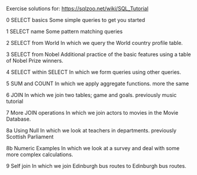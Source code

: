 Exercise solutions for: https://sqlzoo.net/wiki/SQL_Tutorial

0 SELECT basics
    Some simple queries to get you started

1 SELECT name
    Some pattern matching queries

2 SELECT from World
    In which we query the World country profile table.

3 SELECT from Nobel
    Additional practice of the basic features using a table of Nobel Prize winners.

4 SELECT within SELECT
    In which we form queries using other queries.

5 SUM and COUNT
    In which we apply aggregate functions. more the same

6 JOIN
    In which we join two tables; game and goals. previously music tutorial

7 More JOIN operations
    In which we join actors to movies in the Movie Database.

8a Using Null
    In which we look at teachers in departments. previously Scottish Parliament

8b Numeric Examples
    In which we look at a survey and deal with some more complex calculations.

9 Self join
    In which we join Edinburgh bus routes to Edinburgh bus routes.
